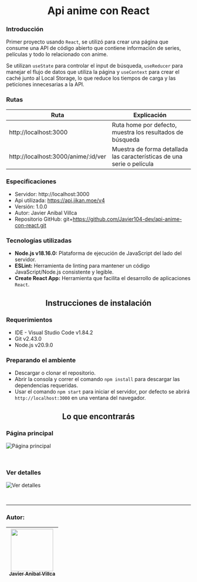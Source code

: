 <h1 align='center'>Api anime con React</h1>

### Introducción
Primer proyecto usando `React`, se utilizó para crear una página que consume una API de código abierto que contiene información de series, películas y todo lo relacionado con anime.

Se utilizan `useState` para controlar el input de búsqueda, `useReducer` para manejar el flujo de datos que utiliza la página y `useContext` para crear el caché junto al Local Storage, lo que reduce los tiempos de carga y las peticiones innecesarias a la API.

### Rutas
| Ruta                                | Explicación                                                            |
| ----------------------------------- | ---------------------------------------------------------------------- |
| http://localhost:3000               | Ruta home por defecto, muestra los resultados de búsqueda              |
| http://localhost:3000/anime/:id/ver | Muestra de forma detallada las características de una serie o película |

### Especificaciones
- Servidor: http://localhost:3000
- Api utilizada: https://api.jikan.moe/v4
- Versión: 1.0.0
- Autor: Javier Anibal Villca
- Repositorio GitHub: git+https://github.com/Javier104-dev/api-anime-con-react.git

### Tecnologías utilizadas
- **Node.js v18.16.0:** Plataforma de ejecución de JavaScript del lado del servidor.
- **ESLint:** Herramienta de linting para mantener un código JavaScript/Node.js consistente y legible.
- **Create React App:** Herramienta que facilita el desarrollo de aplicaciones `React`.

<h2 align='center'>Instrucciones de instalación</h2>

### Requerimientos
- IDE - Visual Studio Code v1.84.2
- Git v2.43.0
- Node.js v20.9.0

### Preparando el ambiente
- Descargar o clonar el repositorio.
- Abrir la consola y correr el comando `npm install` para descargar las dependencias requeridas.
- Usar el comando `npm start` para iniciar el servidor, por defecto se abrirá `http://localhost:3000` en una ventana del navegador.

<h2 align='center'>Lo que encontrarás</h2>

### Página principal
<p align='left'>
  <img
    alt='Página principal'
    src='https://github.com/Javier104-dev/api-anime-con-react/assets/105408069/e4cc2969-2296-4870-819c-d66cc5dad9e5'
  >
</p>
<br>

### Ver detalles
<p align='left'>
  <img
    alt='Ver detalles'
    src='https://github.com/Javier104-dev/api-anime-con-react/assets/105408069/d6d55141-65db-42a8-8d65-45dff304f435'
  >
</p>
<br>

---

### Autor:
| [<img src='https://avatars.githubusercontent.com/u/105408069?v=4' width=115><br><sub>Javier Anibal Villca</sub>](https://github.com/Javier104-dev) |
| :------------------------------------------------------------------------------------------------------------------------------------------------: |
